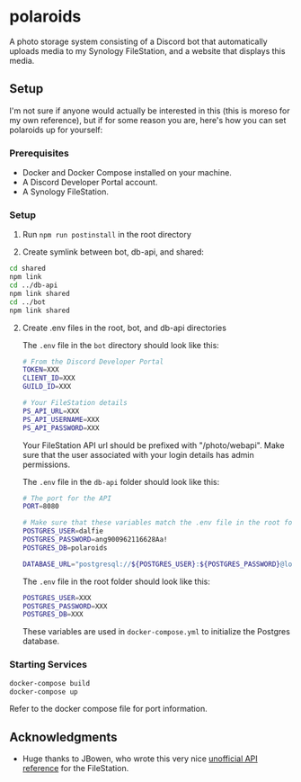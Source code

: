# polaroids

A photo storage system consisting of a Discord bot that automatically uploads
media to my Synology FileStation, and a website that displays this media.

## Setup

I'm not sure if anyone would actually be interested in this (this is moreso for
my own reference), but if for some reason you are, here's how you can
set polaroids up for yourself:

### Prerequisites

- Docker and Docker Compose installed on your machine.
- A Discord Developer Portal account.
- A Synology FileStation.

### Setup

1. Run `npm run postinstall` in the root directory

2. Create symlink between bot, db-api, and shared:

```sh
cd shared
npm link
cd ../db-api
npm link shared
cd ../bot
npm link shared
```

2. Create .env files in the root, bot, and db-api directories

   The `.env` file in the `bot` directory should look like this:

   ```sh
   # From the Discord Developer Portal
   TOKEN=XXX
   CLIENT_ID=XXX
   GUILD_ID=XXX

   # Your FileStation details
   PS_API_URL=XXX
   PS_API_USERNAME=XXX
   PS_API_PASSWORD=XXX
   ```

   Your FileStation API url should be prefixed with "/photo/webapi". Make sure
   that the user associated with your login details has admin permissions.

   The `.env` file in the `db-api` folder should look like this:

   ```sh
   # The port for the API
   PORT=8080

   # Make sure that these variables match the .env file in the root folder.
   POSTGRES_USER=dalfie
   POSTGRES_PASSWORD=ang900962116628Aa!
   POSTGRES_DB=polaroids

   DATABASE_URL="postgresql://${POSTGRES_USER}:${POSTGRES_PASSWORD}@localhost:5432/${POSTGRES_DB}"
   ```

   The `.env` file in the root folder should look like this:

   ```sh
   POSTGRES_USER=XXX
   POSTGRES_PASSWORD=XXX
   POSTGRES_DB=XXX
   ```

   These variables are used in `docker-compose.yml` to initialize the Postgres database.

### Starting Services

```bash
docker-compose build
docker-compose up
```

Refer to the docker compose file for port information.

## Acknowledgments

- Huge thanks to JBowen, who wrote this very nice [unofficial API
  reference](https://blog.jbowen.dev/synology/photostation/api/) for the
  FileStation.

